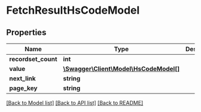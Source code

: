 # FetchResultHsCodeModel

## Properties
Name | Type | Description | Notes
------------ | ------------- | ------------- | -------------
**recordset_count** | **int** |  | [optional] 
**value** | [**\Swagger\Client\Model\HsCodeModel[]**](HsCodeModel.md) |  | [optional] 
**next_link** | **string** |  | [optional] 
**page_key** | **string** |  | [optional] 

[[Back to Model list]](../README.md#documentation-for-models) [[Back to API list]](../README.md#documentation-for-api-endpoints) [[Back to README]](../README.md)



